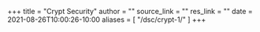+++
title = "Crypt Security"
author = ""
source_link = ""
res_link = ""
date = 2021-08-26T10:00:26-10:00
aliases = [
    "/dsc/crypt-1/"
]
+++